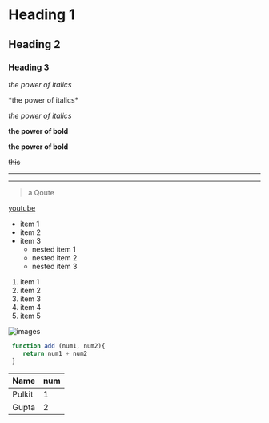 <!-- heading -->
# Heading 1
## Heading 2
### Heading 3

<!-- italics -->
*the power of italics*

\*the power of italics\*

_the power of italics_

<!-- bold -->
**the power of bold**

__the power of bold__

<!-- strikeThrough -->
~~this~~
<!-- horizontal lines -->
____
---
<!--block quotes-->
>a Qoute

<!-- links -->
[youtube](https://www.youtube.com/watch?v=HUBNt18RFbo "title")

<!-- UL -->
* item 1
* item 2
* item 3
    * nested item 1
    * nested item 2
    * nested item 3

<!-- OL -->
1. item 1
1. item 2
1. item 3
1. item 4
1. item 5

<!-- images -->
![images](https://staticc.sportskeeda.com/editor/2022/10/e5239-16653124022354-1920.jpg) 

<!-- code block -->
``` javascript
 function add (num1, num2){
    return num1 + num2
 }
```
<!-- tables -->
|Name    |num |
|--------|----|
|Pulkit  | 1  |
|Gupta   | 2  |
